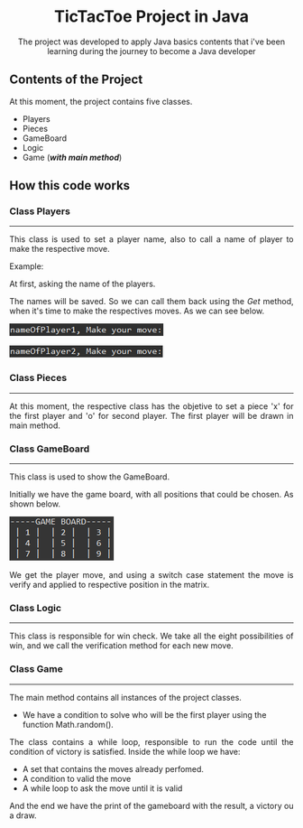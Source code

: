 
<h1 align="center"><strong> TicTacToe Project in Java</strong></h1>



<p align="center">The project was developed to apply Java basics contents that i've been learning during the journey to become a Java developer</p>

## <strong>Contents of the Project</strong>

At this moment, the project contains five classes.
 - Players
 - Pieces
 - GameBoard
 - Logic
 - Game (***with main method***)

 ## <strong>How this code works</strong>
 
 ### Class <strong>Players</strong>
<hr />
<p align="justify">This class is used to set a player name, also to call a name of player to make the respective move.</p>

Example:
<p>At first, asking the name of the players.</p>
<p align="justify">The names will be saved. So we can call them back using the <i>Get</i> method, when it's time to make the respectives moves. As we can see below.</p>
<p align="left">
  <img src="./screenshots/movePlayer1.png" />
</p>
<p align="left">
  <img src="./screenshots/movePlayer2.png" />
</p>

 ### Class <strong>Pieces</strong>
 <hr/>
<p align="justify">At this moment, the respective class has the objetive to set a piece 'x' for the first player and 'o' for second player. The first player will be drawn in main method.</p>


 ### Class <strong>GameBoard</strong>
  <hr/>
<p align="justify">This class is used to show the GameBoard. </p>
<p align="justify">
Initially we have the game board, with all positions that could be chosen. As shown below.
</p>
<p align="left">
  <img src="./screenshots/gameboard_initial.png" />
</p>
<p align="justify">
We get the player move, and using a switch case statement the move is verify and applied to respective position in the matrix.

 ### Class <strong>Logic</strong>
 <hr/>
<p align="justify">
This class is responsible for win check. We take all the eight possibilities of win, and we call the verification method for each new move.
</p>

 ### Class <strong>Game</strong>
 <hr/>
<p align="justify">
The main method contains all instances of the project classes.
</p>

<ul>
<li>
We have a condition to solve who will be the first player using the function Math.random().
</li>
</ul>
<p align="justify">
The class contains a while loop, responsible to run the code until the condition of victory is satisfied. Inside the while loop we have:
</p>
<ul>
<li>
A set that contains the moves already perfomed. 
</li>
<li>
A condition to valid the move
</li>
<li>
A while loop to ask the move until it is valid
</li>
</ul>
<p align="justify">
And the end we have the print of the gameboard with the result, a victory ou a draw.
</p>
 
 
